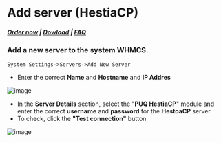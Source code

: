 # Add server (HestiaCP)

#####  [Order now](https://puqcloud.com/index.php?rp=/store/whmcs-module-hestiacp) | [Dowload](https://download.puqcloud.com/WHMCS/servers/PUQ_WHMCS-HestiaCP/) | [FAQ](https://faq.puqcloud.com/)

### Add a new server to the system WHMCS.

```
System Settings->Servers->Add New Server
```

- Enter the correct **Name** and **Hostname** and **IP Addres**

![image](https://user-images.githubusercontent.com/81689153/234526071-a868ed38-bf0d-4a52-b3fe-8cf5de86fd2d.png)

- In the **Server Details** section, select the "**PUQ HestiaCP**" module and enter the correct **username** and **password** for the **HestoaCP** server.
- To check, click the **"Test connection"** button

![image](https://user-images.githubusercontent.com/81689153/234526171-bcff566a-b855-40ae-9700-994d2ce6e0bd.png)
